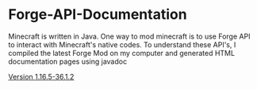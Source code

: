 # Forge-API-Documentation
Minecraft is written in Java. One way to mod minecraft is to use Forge API to interact with Minecraft's native codes. To understand these API's, I compiled the latest Forge Mod on my computer and generated HTML documentation pages using javadoc

[Version 1.16.5-36.1.2](https://github.com/ziyuanzhao2000/Forge-API-Documentation/tree/main/javadoc)
